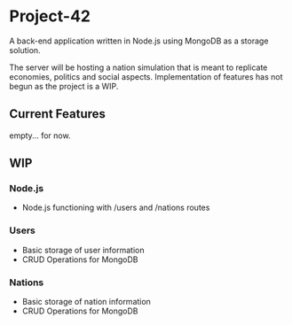 # Project-42

A back-end application written in Node.js using MongoDB as a storage solution.

The server will be hosting a nation simulation that is meant to replicate economies, politics and social aspects.
Implementation of features has not begun as the project is a WIP.

## Current Features

empty... for now.

## WIP

### Node.js

- Node.js functioning with /users and /nations routes

### Users

- Basic storage of user information
- CRUD Operations for MongoDB


### Nations

- Basic storage of nation information
- CRUD Operations for MongoDB

